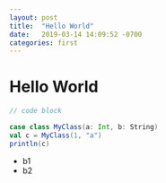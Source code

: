 ```yaml
---
layout: post
title:  "Hello World"
date:   2019-03-14 14:09:52 -0700
categories: first
---
```

# Hello World

```scala
// code block

case class MyClass(a: Int, b: String)
val c = MyClass(1, "a")
println(c)
```

* b1
* b2